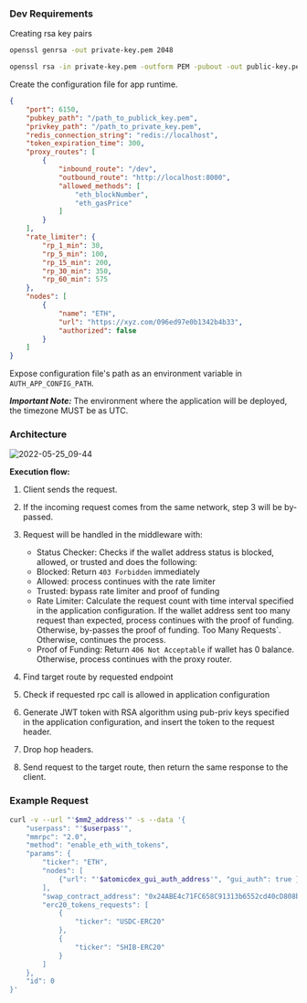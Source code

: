 ### Dev Requirements

Creating rsa key pairs

```sh
openssl genrsa -out private-key.pem 2048

openssl rsa -in private-key.pem -outform PEM -pubout -out public-key.pem
```

Create the configuration file for app runtime.

```json
{
	"port": 6150,
	"pubkey_path": "/path_to_publick_key.pem",
	"privkey_path": "/path_to_private_key.pem",
	"redis_connection_string": "redis://localhost",
	"token_expiration_time": 300,
	"proxy_routes": [
		{
			"inbound_route": "/dev",
			"outbound_route": "http://localhost:8000",
			"allowed_methods": [
				"eth_blockNumber",
				"eth_gasPrice"
			]
		}
	],
	"rate_limiter": {
		"rp_1_min": 30,
		"rp_5_min": 100,
		"rp_15_min": 200,
		"rp_30_min": 350,
		"rp_60_min": 575
	},
	"nodes": [
		{
			"name": "ETH",
			"url": "https://xyz.com/096ed97e0b1342b4b33",
			"authorized": false
		}
	]
}
```

Expose configuration file's path as an environment variable in `AUTH_APP_CONFIG_PATH`.

***Important Note:*** The environment where the application will be deployed, the timezone MUST be as UTC.

### Architecture
![2022-05-25_09-44](https://user-images.githubusercontent.com/39852038/170197519-005732b5-b8b6-44f7-99df-ab1294f8ae21.png)

**Execution flow:**
1) Client sends the request.

2) If the incoming request comes from the same network, step 3 will be by-passed.

3) Request will be handled in the middleware with:
   - Status Checker: Checks if the wallet address status is blocked, allowed, or trusted and does the following:
   	- Blocked: Return `403 Forbidden` immediately
	- Allowed: process continues with the rate limiter
	- Trusted: bypass rate limiter and proof of funding
   - Rate Limiter: Calculate the request count with time interval specified in the application configuration. If the wallet address sent too many request than expected, process continues with the proof of funding. Otherwise, by-passes the proof of funding. Too Many Requests`. Otherwise, continues the process.
   - Proof of Funding: Return `406 Not Acceptable` if wallet has 0 balance. Otherwise, process continues with the proxy router.

4) Find target route by requested endpoint

5) Check if requested rpc call is allowed in application configuration

6) Generate JWT token with RSA algorithm using pub-priv keys specified in the application configuration, and insert the token to the request header.

7) Drop hop headers.

8) Send request to the target route, then return the same response to the client.

### Example Request

```sh
curl -v --url "'$mm2_address'" -s --data '{
	"userpass": "'$userpass'",
	"mmrpc": "2.0",
	"method": "enable_eth_with_tokens",
	"params": {
		"ticker": "ETH",
		"nodes": [
			{"url": "'$atomicdex_gui_auth_address'", "gui_auth": true }
		],
		"swap_contract_address": "0x24ABE4c71FC658C91313b6552cd40cD808b3Ea80",
		"erc20_tokens_requests": [
			{
				"ticker": "USDC-ERC20"
			},
			{
				"ticker": "SHIB-ERC20"
			}
		]
	},
	"id": 0
}'
```
